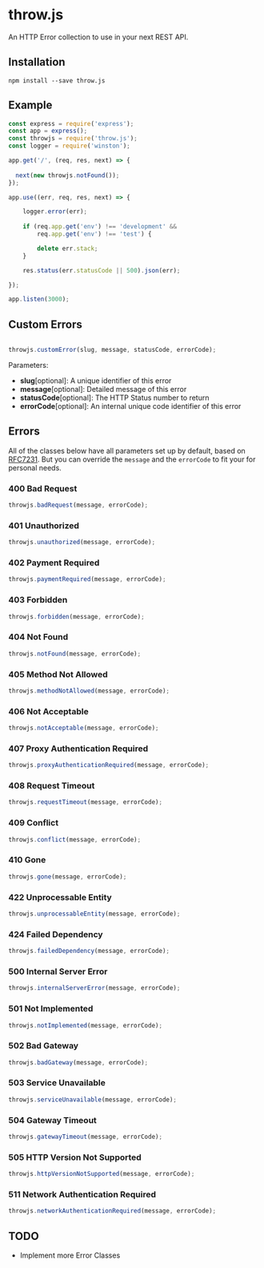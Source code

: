 # throw.js
An HTTP Error collection to use in your next REST API.

## Installation
```
npm install --save throw.js
```

## Example
```javascript
const express = require('express');
const app = express();
const throwjs = require('throw.js');
const logger = require('winston');

app.get('/', (req, res, next) => {
  
  next(new throwjs.notFound());
});

app.use((err, req, res, next) => {

    logger.error(err);
    
    if (req.app.get('env') !== 'development' &&
        req.app.get('env') !== 'test') {

        delete err.stack;
    }

    res.status(err.statusCode || 500).json(err);

});

app.listen(3000);
```

## Custom Errors

```javascript

throwjs.customError(slug, message, statusCode, errorCode);

```

Parameters:
* **slug**[optional]: A unique identifier of this error
* **message**[optional]: Detailed message of this error
* **statusCode**[optional]: The HTTP Status number to return
* **errorCode**[optional]: An internal unique code identifier of this error

## Errors

All of the classes below have all parameters set up by default, based on [RFC7231](http://tools.ietf.org/html/rfc7231). 
But you can override the `message` and the `errorCode` to fit your for personal needs.

### 400 Bad Request
```javascript
throwjs.badRequest(message, errorCode);
```

### 401 Unauthorized
```javascript
throwjs.unauthorized(message, errorCode);
```

### 402 Payment Required
```javascript
throwjs.paymentRequired(message, errorCode);
```

### 403 Forbidden
```javascript
throwjs.forbidden(message, errorCode);
```

### 404 Not Found
```javascript
throwjs.notFound(message, errorCode);
```

### 405 Method Not Allowed
```javascript
throwjs.methodNotAllowed(message, errorCode);
```

### 406 Not Acceptable
```javascript
throwjs.notAcceptable(message, errorCode);
```

### 407 Proxy Authentication Required
```javascript
throwjs.proxyAuthenticationRequired(message, errorCode);
```

### 408 Request Timeout
```javascript
throwjs.requestTimeout(message, errorCode);
```

### 409 Conflict
```javascript
throwjs.conflict(message, errorCode);
```

### 410 Gone
```javascript
throwjs.gone(message, errorCode);
```

### 422 Unprocessable Entity
```javascript
throwjs.unprocessableEntity(message, errorCode);
```

### 424 Failed Dependency
```javascript
throwjs.failedDependency(message, errorCode);
```

### 500 Internal Server Error
```javascript
throwjs.internalServerError(message, errorCode);
```

### 501 Not Implemented
```javascript
throwjs.notImplemented(message, errorCode);
```

### 502 Bad Gateway
```javascript
throwjs.badGateway(message, errorCode);
```

### 503 Service Unavailable
```javascript
throwjs.serviceUnavailable(message, errorCode);
```

### 504 Gateway Timeout
```javascript
throwjs.gatewayTimeout(message, errorCode);
```

### 505 HTTP Version Not Supported
```javascript
throwjs.httpVersionNotSupported(message, errorCode);
```

### 511 Network Authentication Required
```javascript
throwjs.networkAuthenticationRequired(message, errorCode);
```

## TODO
* Implement more Error Classes
